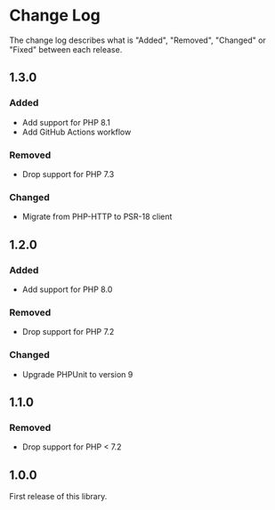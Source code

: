 # Change Log

The change log describes what is "Added", "Removed", "Changed" or "Fixed" between each release.

## 1.3.0

### Added

- Add support for PHP 8.1
- Add GitHub Actions workflow

### Removed

- Drop support for PHP 7.3

### Changed

- Migrate from PHP-HTTP to PSR-18 client

## 1.2.0

### Added

- Add support for PHP 8.0

### Removed

- Drop support for PHP 7.2

### Changed

- Upgrade PHPUnit to version 9

## 1.1.0

### Removed

- Drop support for PHP < 7.2

## 1.0.0

First release of this library.
